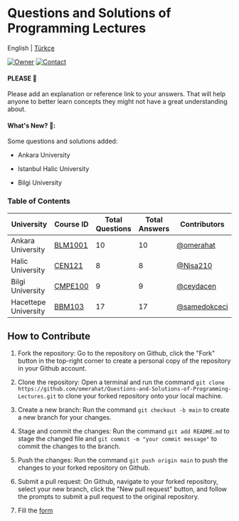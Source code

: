 # Questions and Solutions of Programming Lectures

English | [Türkçe](https://github.com/omerahat/Solitions/blob/master/readmetr.md)


<a id="top-page"></a>
[![Owner](https://img.shields.io/badge/owner-omerahat-red)](https://github.com/omerahat)
[![Contact](https://img.shields.io/badge/contact-linkedin-blue)](https://www.linkedin.com/in/%C3%B6mer-ahat-87807317a/)


#### PLEASE 🙏

Please add an explanation or reference link to your answers. That will help anyone to better learn concepts they might not have a great understanding about.

#### What's New? 🎉:

Some questions and solutions added:

  - Ankara University
 
  - Istanbul Halic University
  
  - Bilgi University


### Table of Contents 

| University           	| Course ID                                                                                                                     	| Total Questions 	| Total Answers 	| Contributors                                   	|
|----------------------	|-------------------------------------------------------------------------------------------------------------------------------	|-----------------	|---------------	|------------------------------------------------	|
| Ankara University    	| [BLM1001](https://github.com/omerahat/Questions-and-Solutions-of-Programming-Lectures/tree/main/Ankara%20University/BLM1001)  	| 10              	| 10            	| [@omerahat](https://github.com/omerahat)       	|
| Halic University     	| [CEN121](https://github.com/omerahat/Questions-and-Solutions-of-Programming-Lectures/tree/main/Halic%20Universitesi/CEN121)   	| 8               	| 8             	| [@Nisa210](https://github.com/Nisa210)         	|
| Bilgi University     	| [CMPE100](https://github.com/omerahat/Questions-and-Solutions-of-Programming-Lectures/tree/main/Bilgi%20Universitesi/CMPE100) 	| 9               	| 9             	| [@ceydacen](https://github.com/ceydacen)       	|
| Hacettepe University 	| [BBM103](https://github.com/omerahat/Questions-and-Solutions-of-Programming-Lectures/tree/main/Hacettepe%20University/BBM103) 	| 17              	| 17            	| [@samedokceci](https://github.com/samedokceci) 	|


## How to Contribute

1. Fork the repository: Go to the repository on Github, click the "Fork" button in the top-right corner to create a personal copy of the repository in your Github account.

2. Clone the repository: Open a terminal and run the command  ``` git clone https://github.com/omerahat/Questions-and-Solutions-of-Programming-Lectures.git ``` to clone your forked repository onto your local machine.

3. Create a new branch: Run the command ``` git checkout -b main ``` to create a new branch for your changes.

4. Stage and commit the changes: Run the command ``` git add README.md ``` to stage the changed file and  ``` git commit -m "your commit message" ``` to commit the changes to the branch.

5. Push the changes: Run the command ``` git push origin main ``` to push the changes to your forked repository on Github.

6. Submit a pull request: On Github, navigate to your forked repository, select your new branch, click the "New pull request" button, and follow the prompts to submit a pull request to the original repository.

7. Fill the [form](https://forms.gle/dpNRq9Da77t7aVeS7) 



